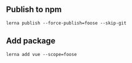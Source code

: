 ## Publish to npm

`lerna publish --force-publish=foose --skip-git`

## Add package

`lerna add vue --scope=foose`